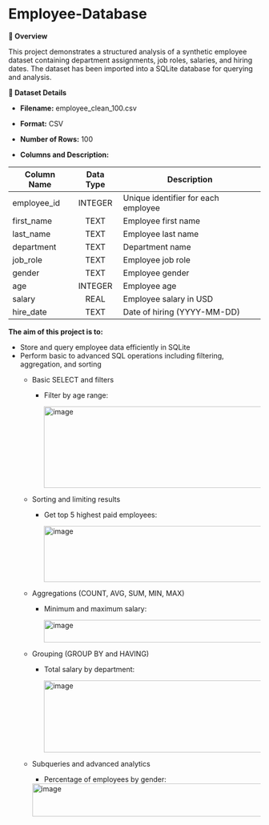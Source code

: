 # Employee-Database
**📖 Overview**

This project demonstrates a structured analysis of a synthetic employee dataset containing department assignments, job roles, salaries, and hiring dates. The dataset has been imported into a SQLite database for querying and analysis.

**📄 Dataset Details**

- **Filename:** employee_clean_100.csv

- **Format:** CSV

- **Number of Rows:** 100

- **Columns and Description:**
  
| Column   Name | Data Type | Description                         |
|---------------|:---------:|-------------------------------------|
| employee_id   |  INTEGER  | Unique identifier for each employee |
| first_name    |    TEXT   | Employee first name                 |
| last_name     |    TEXT   | Employee last name                  |
| department    |    TEXT   | Department name                     |
| job_role      |    TEXT   | Employee job role                   |
| gender        |    TEXT   | Employee gender                     |
| age           |  INTEGER  | Employee age                        |
| salary        |    REAL   | Employee salary in USD              |
| hire_date     |    TEXT   | Date of hiring (YYYY-MM-DD)         

**The aim of this project is to:**

- Store and query employee data efficiently in SQLite
- Perform basic to advanced SQL operations including filtering, aggregation, and sorting
  - Basic SELECT and filters
    - Filter by age range:
    
      <img width="659" height="163" alt="image" src="https://github.com/user-attachments/assets/aa06ddff-8b22-45e7-ae92-db2e3ab26767" />

  - Sorting and limiting results
    - Get top 5 highest paid employees:

      <img width="713" height="112" alt="image" src="https://github.com/user-attachments/assets/c13ac063-c137-48de-956c-30a26ec2efaf" />

  - Aggregations (COUNT, AVG, SUM, MIN, MAX)
    - Minimum and maximum salary:

      <img width="670" height="45" alt="image" src="https://github.com/user-attachments/assets/51caf03c-ac46-4fdd-9153-0cec317110fe" />

  - Grouping (GROUP BY and HAVING)
    - Total salary by department:

      <img width="749" height="144" alt="image" src="https://github.com/user-attachments/assets/890a144a-64f4-4909-9d7b-ca7c80bd948f" />

  - Subqueries and advanced analytics
    - Percentage of employees by gender:
      
     <img width="1007" height="66" alt="image" src="https://github.com/user-attachments/assets/a0d76882-0d22-42de-830e-738bb29da425" />














